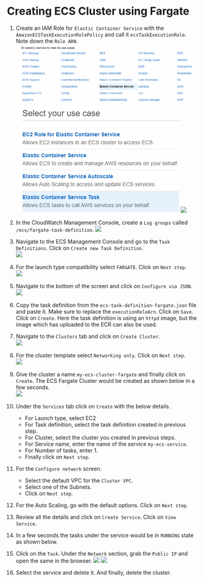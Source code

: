 # Creating ECS Cluster using Fargate

1. Create an IAM Role for `Elastic Container Service` with the `AmazonECSTaskExecutionRolePolicy` and call it `ecsTaskExecutionRole`. Note down the `Role ARN`.\
![](images/2021-04-09-16-04-59.png)
![](images/2021-04-09-16-05-28.png)
![](images/iam-ecs-task-execution-role.png)

1. In the CloudWatch Management Console, create a `Log groups` called `/ecs/fargate-task-definition`.
![](images/ecs-fargate-cloudwatch-loggroup.png)

1. Navigate to the ECS Management Console and go to the `Task Definitions`. Click on `Create new Task Definition`.\
![](images/new-ecs-task-definition.png)

1. For the launch type compatibility select `FARGATE`. Click on `Next step`.\
![](images/launch-type-compatibility-fargate.png)

1. Navigate to the bottom of the screen and click on `Configure via JSON`.\
![](images/configure-via-json.png)

1. Copy the task definition from the `ecs-task-definition-fargate.json` file and paste it. Make sure to replace the `executionRoleArn`. Click on `Save`. Click on `Create`. Here the task definition is using an `httpd` image, but the image which has uploaded to the ECR can also be used.

1. Navigate to the `Clusters` tab and click on `Create Cluster`.\
![](images/create-ecs-cluster.png)

1. For the cluster template select `Networking only`. Click on `Next step`.\
![](images/cluster-template-networking-only.png)

1. Give the cluster a name `my-ecs-cluster-fargate` and finally click on `Create`. The ECS Fargate Cluster would be created as shown below in a few seconds.\
![](images/ecs-fargate-cluster-created.png)

1. Under the `Services` tab click on `Create` with the below details.
    - For Launch type, select EC2
    - For Task definition, select the task definition created in previous step.
    - For Cluster, select the cluster you created in previous steps.
    - For Service name, enter the name of the service `my-ecs-service`.
    - For Number of tasks, enter 1.
    - Finally click on `Next step`.

1. For the `Configure network` screen.
    - Select the default VPC for the `Cluster VPC`.
    - Select one of the Subnets.
    - Click on `Next step`.

1. For the Auto Scaling, go with the default options. Click on `Next step`.

1. Review all the details and click on `Create Service`. Click on `View Service`.

1. In a few seconds the tasks under the service would be in `RUNNING` state as shown below.

1. Click on the `Task`. Under the `Network` section, grab the `Public IP` and open the same in the browser.
![](images/ecs-cluster-fargate-task-public-ip.png)
![](images/ecs-fargate-webpage-browser.png)

1. Select the service and delete it. And finally, delete the cluster.